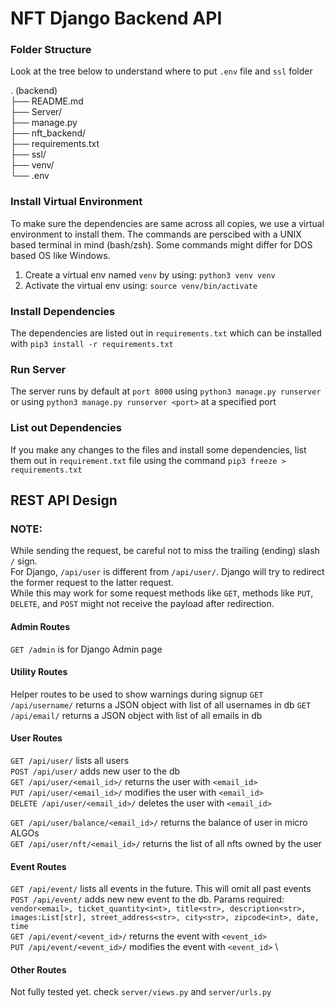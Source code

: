 # NFT Django Backend API

### Folder Structure

Look at the tree below to understand where to put `.env` file and `ssl` folder

<!-- prettier-ignore-start -->

. (backend) \
├── README.md  \
├── Server/  \
├── manage.py  \
├── nft_backend/  \
├── requirements.txt  \
├── ssl/ \
├── venv/ \
└── .env 

<!-- prettier-ignore-end -->

### Install Virtual Environment

To make sure the dependencies are same across all copies, we use a virtual environment to install them. The commands are perscibed with a UNIX based terminal in mind (bash/zsh). Some commands might differ for DOS based OS like Windows.

1. Create a virtual env named `venv` by using: `python3 venv venv`
2. Activate the virtual env using: `source venv/bin/activate`

### Install Dependencies

The dependencies are listed out in `requirements.txt` which can be installed with `pip3 install -r requirements.txt`

### Run Server

The server runs by default at `port 8000` using `python3 manage.py runserver` or using `python3 manage.py runserver <port>` at a specified port

### List out Dependencies

If you make any changes to the files and install some dependencies, list them out in `requirement.txt` file using the command `pip3 freeze > requirements.txt`

## REST API Design

### NOTE:

While sending the request, be careful not to miss the trailing (ending) slash `/` sign. \
For Django, `/api/user` is different from `/api/user/`. Django will try to redirect the former request to the latter request. \
While this may work for some request methods like `GET`, methods like `PUT`, `DELETE`, and `POST` might not receive the payload after redirection.

#### Admin Routes

`GET /admin` is for Django Admin page

#### Utility Routes

Helper routes to be used to show warnings during signup
`GET /api/username/` returns a JSON object with list of all usernames in db
`GET /api/email/` returns a JSON object with list of all emails in db

#### User Routes

`GET /api/user/` lists all users \
`POST /api/user/` adds new user to the db \
`GET /api/user/<email_id>/` returns the user with `<email_id>` \
`PUT /api/user/<email_id>/` modifies the user with `<email_id>` \
`DELETE /api/user/<email_id>/` deletes the user with `<email_id>`

`GET /api/user/balance/<email_id>/` returns the balance of user in micro ALGOs \
`GET /api/user/nft/<email_id>/` returns the list of all nfts owned by the user

#### Event Routes

`GET /api/event/` lists all events in the future. This will omit all past events \
`POST /api/event/` adds new new event to the db. Params required: `vendor<email>, ticket_quantity<int>, title<str>, description<str>, images:List[str], street_address<str>, city<str>, zipcode<int>, date, time`\
`GET /api/event/<event_id>/` returns the event with `<event_id>` \
`PUT /api/event/<event_id>/` modifies the event with `<event_id>` \

#### Other Routes

Not fully tested yet. check `server/views.py` and `server/urls.py`
